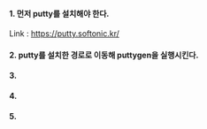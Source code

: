 #### 1. 먼저 putty를 설치해야 한다.
Link : https://putty.softonic.kr/

#### 2. putty를 설치한 경로로 이동해 puttygen을 실행시킨다.

#### 3.

#### 4.

#### 5.

